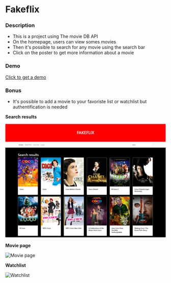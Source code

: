 # Fakeflix

### Description

* This is a project using The movie DB API
* On the homepage, users can view somes movies
* Then it's possible to search for any movie using the search bar
* Click on the poster to get more information about a movie 

### Demo 
 <a href="http://fakeflix.delmerie.fr/home" target="_blank">Click to get a demo</a>

### Bonus
* It's possible to add a movie to your favoriste list or watchlist but authentification is needed


**Search results**

![Search results](https://raw.githubusercontent.com/jdelmerie/fakeflix/main/src/assets/img/search.png)

**Movie page**

![Movie page](https://raw.githubusercontent.com/jdelmerie/fakeflix/tree/main/src/assets/img/moviePage.png)

**Watchlist**

![Watchlist](https://raw.githubusercontent.com/jdelmerie/fakeflix/tree/main/src/assets/img/watchlist.png)
